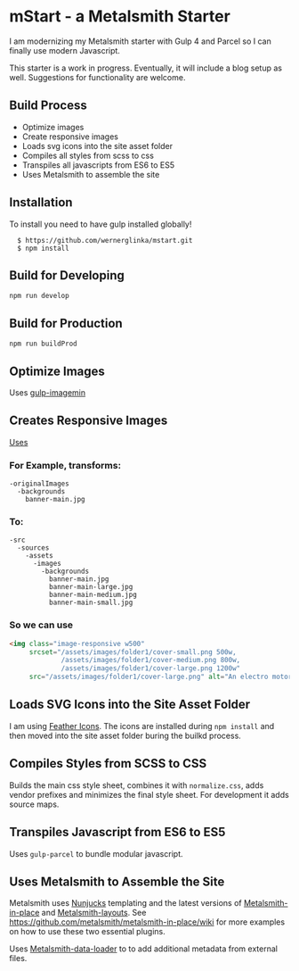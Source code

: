 # mStart - a Metalsmith Starter

I am modernizing my Metalsmith starter with Gulp 4 and Parcel so I can finally use modern Javascript.

This starter is a work in  progress. Eventually, it will include a blog setup as well. Suggestions for functionality are welcome.

## Build Process
- Optimize images
- Create responsive images
- Loads svg icons into the site asset folder
- Compiles all styles from scss to css
- Transpiles all javascripts from ES6 to ES5
- Uses Metalsmith to assemble the site

## Installation
To install you need to have gulp installed globally!

```batch
  $ https://github.com/wernerglinka/mstart.git
  $ npm install
```

## Build for Developing
`npm run develop`

## Build for Production
`npm run buildProd`

## Optimize Images
Uses [gulp-imagemin](https://github.com/sindresorhus/gulp-imagemin)

## Creates Responsive Images
[Uses](https://github.com/mahnunchik/gulp-responsive)

### For Example, transforms:
```
-originalImages
  -backgrounds
    banner-main.jpg
```

### To:
```
-src
  -sources
    -assets
      -images
        -backgrounds
          banner-main.jpg
          banner-main-large.jpg
          banner-main-medium.jpg
          banner-main-small.jpg
```

### So we can use
```html
<img class="image-responsive w500"
     srcset="/assets/images/folder1/cover-small.png 500w,
             /assets/images/folder1/cover-medium.png 800w,
             /assets/images/folder1/cover-large.png 1200w"
     src="/assets/images/folder1/cover-large.png" alt="An electro motor">
```

## Loads SVG Icons into the Site Asset Folder
I am using [Feather Icons](https://www.npmjs.com/package/feather-icons). The icons are installed during `npm install` and then moved into the site asset folder buring the builkd process.

## Compiles Styles from SCSS to CSS
Builds the main css style sheet, combines it with `normalize.css`, adds vendor prefixes and minimizes the final style sheet.
For development it adds source maps.

## Transpiles Javascript from ES6 to ES5
Uses `gulp-parcel` to bundle modular javascript. 

## Uses Metalsmith to Assemble the Site
Metalsmith uses [Nunjucks](https://mozilla.github.io/nunjucks/) templating and the latest versions of [Metalsmith-in-place](https://github.com/metalsmith/metalsmith-in-place) and [Metalsmith-layouts](https://github.com/metalsmith/metalsmith-layouts). See https://github.com/metalsmith/metalsmith-in-place/wiki for more examples on how to use these two essential plugins.

Uses [Metalsmith-data-loader](https://github.com/tests-always-included/metalsmith-data-loader) to to add additional metadata from external files.




